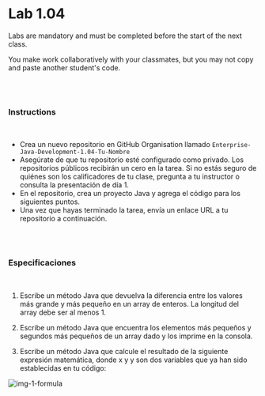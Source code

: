 # Lab 1.04

Labs are mandatory and must be completed before the start of the next class.

You make work collaboratively with your classmates, but you may not copy and paste another student's code.

<br><br>

### Instructions

<br>

- Crea un nuevo repositorio en GitHub Organisation llamado `Enterprise-Java-Development-1.04-Tu-Nombre`
- Asegúrate de que tu repositorio esté configurado como privado. Los repositorios públicos recibirán un cero en la tarea. Si no estás seguro de quiénes son los calificadores de tu clase, pregunta a tu instructor o consulta la presentación de día 1.
- En el repositorio, crea un proyecto Java y agrega el código para los siguientes puntos.
- Una vez que hayas terminado la tarea, envía un enlace URL a tu repositorio a continuación. 

<br><br>

### Especificaciones

<br>

1. Escribe un método Java que devuelva la diferencia entre los valores más grande y más pequeño en un array de enteros. La longitud del array debe ser al menos 1.

2. Escribe un método Java que encuentra los elementos más pequeños y segundos más pequeños de un array dado y los imprime en la consola.


3. Escribe un método Java que calcule el resultado de la siguiente expresión matemática, donde x y y son dos variables que ya han sido establecidas en tu código:

![img-1-formula](https://education-team-2020.s3-eu-west-1.amazonaws.com/java/img-1.png)
